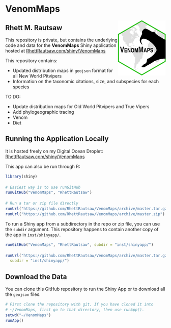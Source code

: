 # VenomMaps
<img align="right" src="www/VenomMaps.png" width=150>

## Rhett M. Rautsaw

This repository is private, but contains the underlying code and data for the **VenomMaps** Shiny application hosted at 
[RhettRautsaw.com/shiny/VenomMaps](https://RhettRautsaw.com/shiny/VenomMaps/)

This repository contains:

- Updated distribution maps in `geojson` format for all New World Pitvipers
- Information on the taxonomic citations, size, and subspecies for each species

TO DO:

- Update distribution maps for Old World Pitvipers and True Vipers
- Add phylogeographic tracing
- Venom
- Diet

## Running the Application Locally

It is hosted freely on my Digital Ocean Droplet: 
[RhettRautsaw.com/shiny/VenomMaps](https://RhettRautsaw.com/shiny/VenomMaps/)

This app can also be run through R:

```R
library(shiny)

# Easiest way is to use runGitHub
runGitHub("VenomMaps", "RhettRautsaw")

# Run a tar or zip file directly
runUrl("https://github.com/RhettRautsaw/VenomMaps/archive/master.tar.gz")
runUrl("https://github.com/RhettRautsaw/VenomMaps/archive/master.zip")
```

To run a Shiny app from a subdirectory in the repo or zip file, you can use the `subdir` argument. This repository happens to contain another copy of the app in `inst/shinyapp/`.

```R
runGitHub("VenomMaps", "RhettRautsaw", subdir = "inst/shinyapp/")

runUrl("https://github.com/RhettRautsaw/VenomMaps/archive/master.tar.gz",
  subdir = "inst/shinyapp/")
```

## Download the Data

You can clone this GitHub repository to run the Shiny App or to download all the `geojson` files.

```R
# First clone the repository with git. If you have cloned it into
# ~/VenomMaps, first go to that directory, then use runApp().
setwd("~/VenomMaps")
runApp()
```
